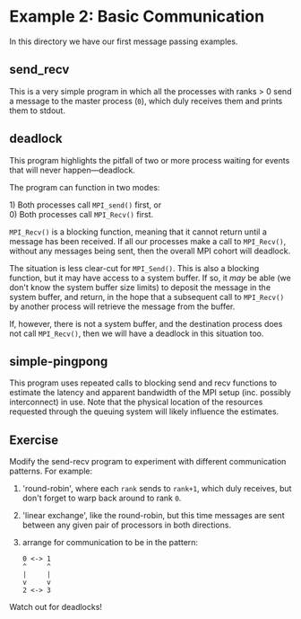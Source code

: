 Example 2: Basic Communication
==============================

In this directory we have our first message passing examples.

send_recv
---------

This is a very simple program in which all the processes with ranks > 0
send a message to the master process (`0`), which duly receives them and
prints them to stdout.

deadlock
--------

This program highlights the pitfall of two or more process waiting for
events that will never happen—deadlock.

The program can function in two modes:

1\) Both processes call `MPI_send()` first, or <br />
0\) Both processes call `MPI_Recv()` first.

`MPI_Recv()` is a blocking function, meaning that it cannot return until
a message has been received.
 If all our processes make a call to
`MPI_Recv()`, without any messages being sent, then the overall MPI cohort
will deadlock.

The situation is less clear-cut for `MPI_Send()`.
This is also a blocking
function, but it may have access to a system buffer.
If so, it _may_ be able
(we don't know the system buffer size limits) to deposit the message in
the system buffer, and return, in the hope that a subsequent call to `MPI_Recv()`
by another process will retrieve the message from the buffer.

If, however, there is not a system buffer, and the destination process does not
call `MPI_Recv()`, then we will have a deadlock in this situation too.

simple-pingpong
---------------

This program uses repeated calls to blocking send and recv functions to estimate
the latency and apparent bandwidth of the MPI setup (inc. possibly interconnect)
in use.
Note that the physical location of the resources requested through the
queuing system will likely influence the estimates.

Exercise
--------

Modify the send-recv program to experiment with different communication patterns.
For example:

1. 'round-robin', where each `rank` sends to `rank+1`, which duly receives,
   but don't forget to warp back around to rank `0`.
2. 'linear exchange', like the round-robin, but this time messages are
   sent between any given pair of processors in both directions.
3. arrange for communication to be in the pattern:

    ```
	0 <-> 1
	^     ^
	|     |
	v     v
	2 <-> 3
    ```

Watch out for deadlocks!

